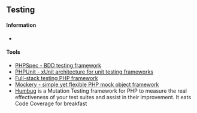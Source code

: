 ## Testing

#### Information

*

#### Tools

* [PHPSpec - BDD testing framework](http://www.phpspec.net)
* [PHPUnit - xUnit architecture for unit testing frameworks](https://phpunit.de)
* [Full-stack testing PHP framework](https://github.com/Codeception/Codeception)
* [Mockery - simple yet flexible PHP mock object framework](https://github.com/padraic/mockery)
* [Humbug](https://github.com/padraic/humbug) is a Mutation Testing framework for PHP to measure the real effectiveness of your test suites and assist in their improvement. It eats Code Coverage for breakfast
